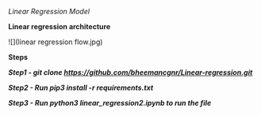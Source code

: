 *Linear Regression Model*

**Linear regression architecture**

![](linear regression flow.jpg)

**Steps**

***Step1 - git clone https://github.com/bheemancgnr/Linear-regression.git***

***Step2 - Run pip3 install -r requirements.txt***

***Step3 - Run python3 linear_regression2.ipynb to run the file***